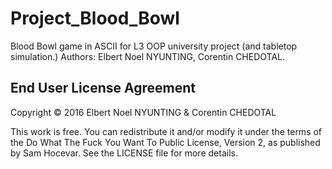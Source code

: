 # Project_Blood_Bowl
Blood Bowl game in ASCII for L3 OOP university project (and tabletop simulation.) Authors: Elbert Noel NYUNTING, Corentin CHEDOTAL. 

## End User License Agreement
Copyright © 2016 Elbert Noel NYUNTING & Corentin CHEDOTAL

This work is free. You can redistribute it and/or modify it under the
terms of the Do What The Fuck You Want To Public License, Version 2,
as published by Sam Hocevar. See the LICENSE file for more details.
